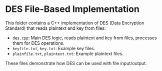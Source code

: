 # DES File-Based Implementation

This folder contains a C++ implementation of DES (Data Encryption Standard) that reads plaintext and key from files:

- `des.cpp`: Main DES logic, reads plaintext and key from files, processes them for DES operations.
- `keyfile.txt`, `key.txt`: Example key files.
- `plainfile.txt`, `plaintext.txt`: Example plaintext files.

These files demonstrate how DES can be used with file input/output. 